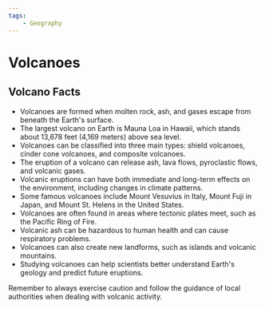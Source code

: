```yaml
---
tags:
    - Geography
---
```


# Volcanoes

## Volcano Facts

- Volcanoes are formed when molten rock, ash, and gases escape from beneath the Earth's surface.
- The largest volcano on Earth is Mauna Loa in Hawaii, which stands about 13,678 feet (4,169 meters) above sea level.
- Volcanoes can be classified into three main types: shield volcanoes, cinder cone volcanoes, and composite volcanoes.
- The eruption of a volcano can release ash, lava flows, pyroclastic flows, and volcanic gases.
- Volcanic eruptions can have both immediate and long-term effects on the environment, including changes in climate patterns.
- Some famous volcanoes include Mount Vesuvius in Italy, Mount Fuji in Japan, and Mount St. Helens in the United States.
- Volcanoes are often found in areas where tectonic plates meet, such as the Pacific Ring of Fire.
- Volcanic ash can be hazardous to human health and can cause respiratory problems.
- Volcanoes can also create new landforms, such as islands and volcanic mountains.
- Studying volcanoes can help scientists better understand Earth's geology and predict future eruptions.

Remember to always exercise caution and follow the guidance of local authorities when dealing with volcanic activity.
